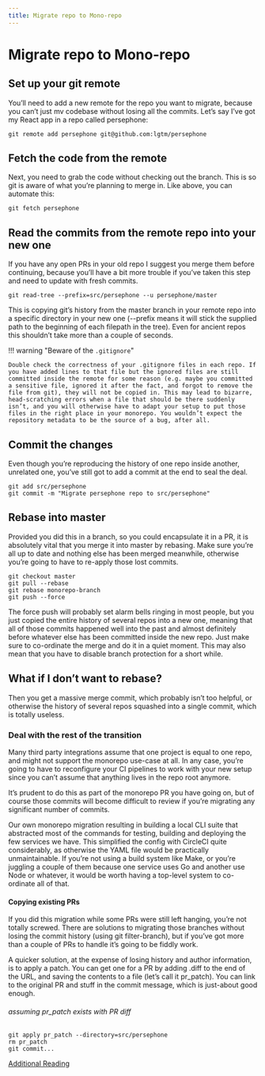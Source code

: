 ```yaml
---
title: Migrate repo to Mono-repo
---
```


# Migrate repo to Mono-repo

## Set up your git remote

You’ll need to add a new remote for the repo you want to migrate, because you can’t just mv codebase without losing all the commits. Let’s say I’ve got my React app in a repo called persephone:

```
git remote add persephone git@github.com:lgtm/persephone
```

## Fetch the code from the remote

Next, you need to grab the code without checking out the branch. This is so git is aware of what you’re planning to merge in. Like above, you can automate this:

```
git fetch persephone
```

## Read the commits from the remote repo into your new one

If you have any open PRs in your old repo I suggest you merge them before continuing, because you’ll have a bit more trouble if you’ve taken this step and need to update with fresh commits.

```
git read-tree --prefix=src/persephone --u persephone/master
```

This is copying git’s history from the master branch in your remote repo into a specific directory in your new one (--prefix means it will stick the supplied path to the beginning of each filepath in the tree). Even for ancient repos this shouldn’t take more than a couple of seconds.

!!! warning "Beware of the `.gitignore`"

    Double check the correctness of your .gitignore files in each repo. If you have added lines to that file but the ignored files are still committed inside the remote for some reason (e.g. maybe you committed a sensitive file, ignored it after the fact, and forgot to remove the file from git), they will not be copied in. This may lead to bizarre, head-scratching errors when a file that should be there suddenly isn’t, and you will otherwise have to adapt your setup to put those files in the right place in your monorepo. You wouldn’t expect the repository metadata to be the source of a bug, after all.

## Commit the changes

Even though you’re reproducing the history of one repo inside another, unrelated one, you’ve still got to add a commit at the end to seal the deal.

```
git add src/persephone
git commit -m "Migrate persephone repo to src/persephone"
```

## Rebase into master

Provided you did this in a branch, so you could encapsulate it in a PR, it is absolutely vital that you merge it into master by rebasing. Make sure you’re all up to date and nothing else has been merged meanwhile, otherwise you’re going to have to re-apply those lost commits.

```
git checkout master
git pull --rebase
git rebase monorepo-branch
git push --force
```

The force push will probably set alarm bells ringing in most people, but you just copied the entire history of several repos into a new one, meaning that all of those commits happened well into the past and almost definitely before whatever else has been committed inside the new repo. Just make sure to co-ordinate the merge and do it in a quiet moment. This may also mean that you have to disable branch protection for a short while.

## What if I don’t want to rebase?

Then you get a massive merge commit, which probably isn’t too helpful, or otherwise the history of several repos squashed into a single commit, which is totally useless.

### Deal with the rest of the transition

Many third party integrations assume that one project is equal to one repo, and might not support the monorepo use-case at all. In any case, you’re going to have to reconfigure your CI pipelines to work with your new setup since you can’t assume that anything lives in the repo root anymore.

It’s prudent to do this as part of the monorepo PR you have going on, but of course those commits will become difficult to review if you’re migrating any significant number of commits.

Our own monorepo migration resulting in building a local CLI suite that abstracted most of the commands for testing, building and deploying the few services we have. This simplified the config with CircleCI quite considerably, as otherwise the YAML file would be practically unmaintainable. If you’re not using a build system like Make, or you’re juggling a couple of them because one service uses Go and another use Node or whatever, it would be worth having a top-level system to co-ordinate all of that.

#### Copying existing PRs

If you did this migration while some PRs were still left hanging, you’re not totally screwed. There are solutions to migrating those branches without losing the commit history (using git filter-branch), but if you’ve got more than a couple of PRs to handle it’s going to be fiddly work.

A quicker solution, at the expense of losing history and author information, is to apply a patch. You can get one for a PR by adding .diff to the end of the URL, and saving the contents to a file (let’s call it pr_patch). You can link to the original PR and stuff in the commit message, which is just-about good enough.

###### assuming pr_patch exists with PR diff

```
git apply pr_patch --directory=src/persephone
rm pr_patch
git commit...
```

[Additional Reading](https://medium.com/lgtm/migrating-to-the-monorepo-582106142654)
